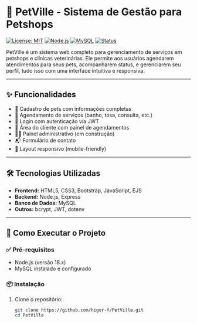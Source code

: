 # 🐾 PetVille - Sistema de Gestão para Petshops 

[![License: MIT](https://img.shields.io/badge/License-MIT-green.svg)](LICENSE)
[![Node.js](https://img.shields.io/badge/Node.js-18.x-brightgreen)](https://nodejs.org/)
[![MySQL](https://img.shields.io/badge/Database-MySQL-blue)](https://www.mysql.com/)
[![Status](https://img.shields.io/badge/status-em%20desenvolvimento-yellow)]()

PetVille é um sistema web completo para gerenciamento de serviços em petshops e clínicas veterinárias. Ele permite aos usuários agendarem atendimentos para seus pets, acompanharem status, e gerenciarem seu perfil, tudo isso com uma interface intuitiva e responsiva.

---

## ✨ Funcionalidades

- 🐶 Cadastro de pets com informações completas
- 📅 Agendamento de serviços (banho, tosa, consulta, etc.)
- 🔐 Login com autenticação via JWT
- 👤 Área do cliente com painel de agendamentos
- 🧑‍⚕️ Painel administrativo (em construção)
- 📬 Formulário de contato
- 📱 Layout responsivo (mobile-friendly)

---

## 🛠️ Tecnologias Utilizadas

- **Frontend:** HTML5, CSS3, Bootstrap, JavaScript, EJS
- **Backend:** Node.js, Express
- **Banco de Dados:** MySQL
- **Outros:** bcrypt, JWT, dotenv

---

## 🚀 Como Executar o Projeto

### ✅ Pré-requisitos

- Node.js (versão 18.x)
- MySQL instalado e configurado

### 📦 Instalação

1. Clone o repositório:
   ```bash
   git clone https://github.com/higor-f/PetVille.git
   cd PetVille
